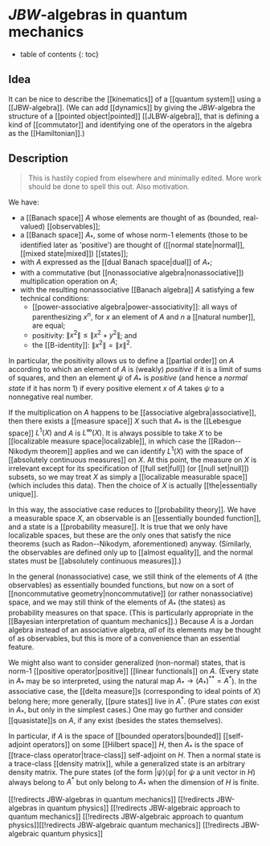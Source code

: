 
# $JBW$-algebras in quantum mechanics
* table of contents
{: toc}

## Idea

It can be nice to describe the [[kinematics]] of a [[quantum system]] using a [[JBW-algebra]].  (We can add [[dynamics]] by giving the $JBW$-algebra the structure of a [[pointed object|pointed]] [[JLBW-algebra]], that is defining a kind of [[commutator]] and identifying one of the operators in the algebra as the [[Hamiltonian]].)


## Description

>This is hastily copied from elsewhere and minimally edited. More work should be done to spell this out.  Also motivation.

We have:

* a [[Banach space]] $A$ whose elements are thought of as (bounded, real-valued) [[observables]];
* a [[Banach space]] $A_*$, some of whose norm-$1$ elements (those to be identified later as 'positive') are thought of ([[normal state|normal]], [[mixed state|mixed]]) [[states]];
* with $A$ expressed as the [[dual Banach space|dual]] of $A_*$;
* with a commutative (but [[nonassociative algebra|nonassociative]]) multiplication operation on $A$;
* with the resulting nonassociative [[Banach algebra]] $A$ satisfying a few technical conditions:
  * [[power-associative algebra|power-associativity]]: all ways of parenthesizing $x^n$, for $x$ an element of $A$ and $n$ a [[natural number]], are equal;
  * positivity: ${\|x^2\|} \leq {\|x^2 + y^2\|}$; and
  * the [[B-identity]]: ${\|x^2\|} = {\|x\|^2}$.

In particular, the positivity allows us to define a [[partial order]] on $A$ according to which an element of $A$ is (weakly) _positive_ if it is a limit of sums of squares, and then an element $\psi$ of $A_*$ is _positive_ (and hence a _normal state_ if it has norm $1$) if every positive element $x$ of $A$ takes $\psi$ to a nonnegative real number.

If the multiplication on $A$ happens to be [[associative algebra|associative]], then there exists a [[measure space]] $X$ such that $A_*$ is the [[Lebesgue space]] $L^1(X)$ and $A$ is $L^\infty(X)$.  It is always possible to take $X$ to be [[localizable measure space|localizable]], in which case the [[Radon--Nikodym theorem]] applies and we can identify $L^1(X)$ with the space of [[absolutely continuous measures]] on $X$.  At this point, the measure on $X$ is irrelevant except for its specification of [[full set|full]] (or [[null set|null]]) subsets, so we may treat $X$ as simply a [[localizable measurable space]] (which includes this data).  Then the choice of $X$ is actually [[the|essentially unique]].

In this way, the associative case reduces to [[probability theory]].  We have a measurable space $X$, an observable is an [[essentially bounded function]], and a state is a [[probability measure]].  It is true that we only have localizable spaces, but these are the only ones that satisfy the nice theorems (such as Radon--Nikodym, aforementioned) anyway.  (Similarly, the observables are defined only up to [[almost equality]], and the normal states must be [[absolutely continuous measures]].)

In the general (nonassociative) case, we still think of the elements of $A$ (the observables) as essentially bounded functions, but now on a sort of [[noncommutative geometry|noncommutative]] (or rather nonassociative) space, and we may still think of the elements of $A_*$ (the states) as probability measures on that space.  (This is particularly appropriate in the [[Bayesian interpretation of quantum mechanics]].)  Because $A$ is a Jordan algebra instead of an associative algebra, *all* of its elements may be thought of as observables, but this is more of a convenience than an essential feature.

We might also want to consider generalized (non-normal) states, that is norm-$1$ [[positive operator|positive]] [[linear functionals]] on $A$.  (Every state in $A_*$ may be so interpreted, using the natural map $A_* \to (A_*)^{**} = A^*$).  In the associative case, the [[delta measure]]s (corresponding to ideal points of $X$) belong here; more generally, [[pure states]] live in $A^*$.  (Pure states *can* exist in $A_*$, but only in the simplest cases.)  One may go further and consider [[quasistate]]s on $A$, if any exist (besides the states themselves).

In particular, if $A$ is the space of [[bounded operators|bounded]] [[self-adjoint operators]] on some [[Hilbert space]] $H$, then $A_*$ is the space of [[trace-class operator|trace-class]] self-adjoint on $H$.  Then a normal state is a trace-class [[density matrix]], while a generalized state is an arbitrary density matrix.  The pure states (of the form ${|\psi\rangle\langle\psi|}$ for $\psi$ a unit vector in $H$) always belong to $A^*$ but only belong to $A_*$ when the dimension of $H$ is finite.


[[!redirects JBW-algebras in quantum mechanics]]
[[!redirects JBW-algebras in quantum physics]]
[[!redirects JBW-algebraic approach to quantum mechanics]]
[[!redirects JBW-algebraic approach to quantum physics]][[!redirects JBW-algebraic quantum mechanics]]
[[!redirects JBW-algebraic quantum physics]]
